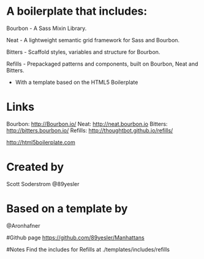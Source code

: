 # A boilerplate that includes:
Bourbon  - A Sass Mixin Library.

Neat - A lightweight semantic grid framework for Sass and Bourbon.

Bitters - Scaffold styles, variables and structure for Bourbon.

Refills - Prepackaged patterns and components, built on Bourbon, Neat and Bitters.

- With a template based on the HTML5 Boilerplate 

# Links
Bourbon: http://Bourbon.io/
Neat: http://neat.bourbon.io
Bitters: http://bitters.bourbon.io/
Refills: http://thoughtbot.github.io/refills/

http://html5boilerplate.com

# Created by
Scott Soderstrom
@89yesler 

# Based on a template by
@Aronhafner 

#Github page
https://github.com/89yesler/Manhattans

#Notes
Find the includes for Refills at ./templates/includes/refills
